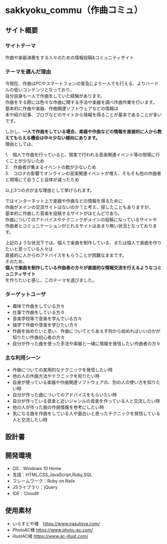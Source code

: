 # sakkyoku_commu（作曲コミュ）

## サイト概要
### サイトテーマ
作曲や楽器演奏をする人々のための情報投稿&コミュニティサイト

### テーマを選んだ理由
今現在、作曲はPCやスマートフォンの普及により一人でも行える、よりハードルの低いコンテンツとなっており、<br>
自分自身も一人で作曲をしていた経験があります。<br>
作曲をする際には色々な作曲に関する手法や楽器を調べ作曲作業を行います。<br>
基本的に作曲や楽器、作曲関連ソフトウェアなどの情報は<br>
本や紹介記事、ブログなどのサイトから情報を得ることが基本であることが多いです。<br>

しかし、**一人で作曲をしている場合、楽器や作曲などの情報を直接的に人から教えてもらえる機会は中々少ない傾向にあります。**<br>
理由としては、

1.　個人で作曲を行っていると、現実で行われる音楽関連イベント等の現場に行くことが少ないため<br>
2.　作曲者が集まるイベントの数が少ないため<br>
3.　コロナの影響でオンラインの音楽関連イベントが増え、そもそも他の作曲者と現場にて会うこと自体が減ったため<br>

以上3つの点が主な理由として挙げられます。<br>

ではインターネット上で楽器や作曲などの情報を得るために<br>
作曲がメインの交流サイトはないのか？と考え、探したこともありますが、<br>
基本的に作曲した音楽を投稿するサイトがほとんどであり、<br>
作曲についてのアドバイスやテクニックがメインの投稿になっているサイトや<br>
作曲者とコミュニケーションがとれるサイトはあまり無い状況となっております。<br>

上記のような状況下では、個人で楽曲を制作している、または個人で楽曲を作りたいと思っている人々は<br>
直接的に人からのアドバイスをもらうことが困難なままです。<br>
そのため、<br>
**個人で楽曲を制作している作曲者の方々が直接的な情報交流を行えるようなコミュニティサイト**<br>
を作りたいと感じ、このテーマを選びました。<br>

### ターゲットユーザ
- 趣味で作曲をしている方々
- 仕事で作曲をしている方々
- 音楽学校等で音楽を学んでいる方々
- 独学で作曲や音楽を学びたい方々
- 作曲を始めたいと思い、作曲についてとりあえず何から始めればいいのかが知りたい作曲初心者の方々
- 自分が作った曲を使った手法や楽器と一緒に情報を発信したい作曲者の方々

### 主な利用シーン
- 作曲についての実用的なテクニックを発信したい時
- 他の人の作曲方法やテクニックを知りたい時
- 自身が使っている楽器や作曲関連ソフトウェアの、別の人の使い方を知りたい時
- 自分が作った曲についてのアドバイスをもらいたい時
- 自分が作っている音楽と近いジャンルの音楽を作っている人と交流したい時
- 他の人が作った曲の作曲情報を参考にしたい時
- 気になる曲を作曲をしている人や面白いと思ったテクニックを発信している人と交流したい時

## 設計書


## 開発環境
- OS：Windows 10 Home
- 言語：HTML,CSS,JavaScript,Ruby,SQL
- フレームワーク：Ruby on Rails
- JSライブラリ：jQuery
- IDE：Cloud9

## 使用素材
- いらすとや様　https://www.irasutoya.com/
- PhotoAC様 https://www.photo-ac.com/
- illustAC様 https://www.ac-illust.com/
